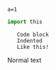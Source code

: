 ```
a=1
```

```python
import this
```


       Code block
       Indented
       Like this!
       
Normal text

